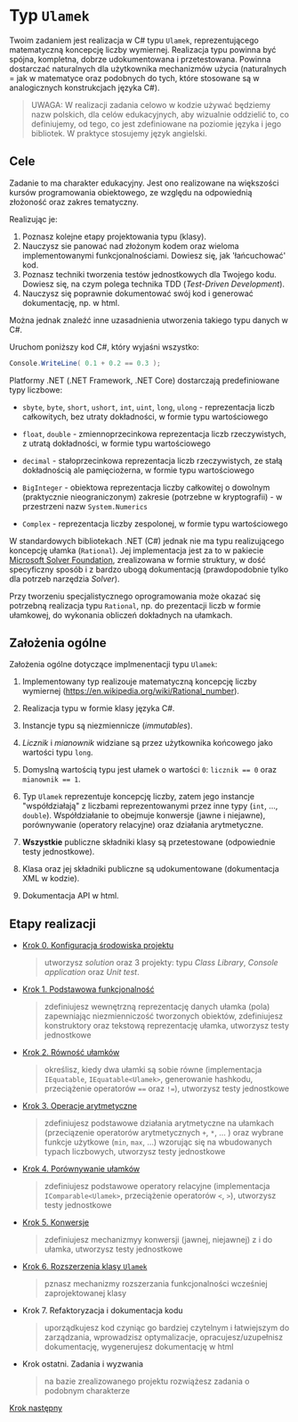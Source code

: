 # Typ `Ulamek` #

Twoim zadaniem jest realizacja w C# typu `Ulamek`, 
reprezentującego matematyczną koncepcję liczby wymiernej. Realizacja typu
powinna być spójna, kompletna, dobrze udokumentowana i przetestowana. 
Powinna dostarczać naturalnych dla użytkownika mechanizmów użycia
(naturalnych = jak w matematyce oraz podobnych do tych, które stosowane
są w analogicznych konstrukcjach języka C#).

> UWAGA: W realizacji zadania celowo w kodzie używać będziemy nazw polskich, dla celów edukacyjnych, aby wizualnie oddzielić to, co definiujemy, od tego, co jest zdefiniowane na poziomie języka i jego bibliotek. W praktyce stosujemy język angielski.




## Cele ##

Zadanie to ma charakter edukacyjny. Jest ono realizowane na większości kursów programowania obiektowego, ze względu na odpowiednią złożoność oraz zakres tematyczny.

Realizując je:

1. Poznasz kolejne etapy projektowania typu (klasy).
2. Nauczysz sie panować nad złożonym kodem oraz wieloma implementowanymi funkcjonalnościami. Dowiesz się, jak 'łańcuchować' kod.
3. Poznasz techniki tworzenia testów jednostkowych dla Twojego kodu. Dowiesz się, na czym polega technika TDD (_Test-Driven Development_).
4. Nauczysz się poprawnie dokumentować swój kod i generować dokumentację, np. w html.

Można jednak znaleźć inne uzasadnienia utworzenia takiego typu danych w C#.

Uruchom poniższy kod C#, który wyjaśni wszystko:

````csharp
Console.WriteLine( 0.1 + 0.2 == 0.3 );
````

Platformy .NET (.NET Framework, .NET Core) dostarczają predefiniowane typy liczbowe:

* `sbyte`, `byte`, `short`, `ushort`, `int`, `uint`, `long`, `ulong` - reprezentacja liczb całkowitych, bez utraty dokładności, w formie typu wartościowego

* `float`, `double` - zmiennoprzecinkowa reprezentacja liczb rzeczywistych, z utratą dokładności, w formie typu wartościowego 

* `decimal` - stałoprzecinkowa reprezentacja liczb rzeczywistych, ze stałą dokładnością ale pamięciożerna, w formie typu wartościowego

* `BigInteger` - obiektowa reprezentacja liczby całkowitej o dowolnym (praktycznie nieograniczonym) zakresie (potrzebne w kryptografii) - w przestrzeni nazw `System.Numerics`

* `Complex` - reprezentacja liczby zespolonej, w formie typu wartościowego

W standardowych bibliotekach .NET (C#) jednak nie ma typu realizującego koncepcję ułamka (`Rational`).  Jej implementacja jest za to w pakiecie [Microsoft Solver Foundation](https://msdn.microsoft.com/en-us/library/microsoft.solverfoundation.common.rational(v=vs.93).aspx), zrealizowana w formie struktury, w dość specyficzny sposób i z bardzo ubogą dokumentacją (prawdopodobnie tylko dla potrzeb narzędzia *Solver*).

Przy tworzeniu specjalistycznego oprogramowania może okazać się potrzebną realizacja typu `Rational`, np. do prezentacji liczb w formie ułamkowej, do wykonania obliczeń dokładnych na ułamkach.



## Założenia ogólne ##

Założenia ogólne dotyczące implmenentacji typu `Ulamek`:

1. Implementowany typ realizouje matematyczną koncepcję liczby wymiernej (https://en.wikipedia.org/wiki/Rational_number).

2. Realizacja typu w formie klasy języka C#.

3. Instancje typu są niezmiennicze (_immutables_).

4. _Licznik_ i _mianownik_ widziane są przez użytkownika końcowego jako wartości typu `long`.

5. Domyslną wartością typu jest ułamek o wartości `0`: `licznik == 0` oraz `mianownik == 1`.

6. Typ `Ulamek` reprezentuje koncepcję liczby, zatem jego instancje "współdziałają" z liczbami reprezentowanymi przez inne typy (`int`, ..., `double`). Współdziałanie to obejmuje konwersje (jawne i niejawne), porównywanie (operatory relacyjne) oraz działania arytmetyczne.

7. **Wszystkie** publiczne składniki klasy są przetestowane (odpowiednie testy jednostkowe).

9. Klasa oraz jej składniki publiczne są udokumentowane (dokumentacja XML w kodzie).

10. Dokumentacja API w html.



## Etapy realizacji ##

* [Krok 0. Konfiguracja środowiska projektu](step00.md)
    > utworzysz _solution_ oraz 3 projekty: typu _Class Library_, _Console application_ oraz _Unit test_.

* [Krok 1. Podstawowa funkcjonalność](step01.md)
    > zdefiniujesz wewnętrzną reprezentację danych ułamka (pola) zapewniając niezmienniczość tworzonych obiektów, zdefiniujesz konstruktory oraz tekstową reprezentację ułamka, utworzysz testy jednostkowe

* [Krok 2. Równość ułamków](step02.md)
    > określisz, kiedy dwa ułamki są sobie równe (implementacja `IEquatable`, `IEquatable<Ulamek>`, generowanie hashkodu, przeciążenie operatorów `==` oraz `!=`), utworzysz testy jednostkowe

* [Krok 3. Operacje arytmetyczne](step03.md)
    > zdefiniujesz podstawowe działania arytmetyczne na ułamkach (przeciązenie operatorów arytmetycznych `+`, `*`, ... ) oraz wybrane funkcje użytkowe (`min`, `max`, ...) wzorując się na wbudowanych typach liczbowych, utworzysz testy jednostkowe

* [Krok 4. Porównywanie ułamków](step04.md)
    > zdefiniujesz podstawowe operatory relacyjne (implementacja `IComparable<Ulamek>`, przeciążenie operatorów `<`, `>`), utworzysz testy jednostkowe

* [Krok 5. Konwersje](step05.md)
    > zdefiniujesz mechanizmyy konwersji (jawnej, niejawnej) z i do ułamka, utworzysz testy jednostkowe

* [Krok 6. Rozszerzenia klasy `Ulamek`](step06.md)
    > pznasz mechanizmy rozszerzania funkcjonalności wcześniej zaprojektowanej klasy

* Krok 7. Refaktoryzacja i dokumentacja kodu
    > uporządkujesz kod czyniąc go bardziej czytelnym i łatwiejszym do zarządzania, wprowadzisz optymalizacje, opracujesz/uzupełnisz dokumentację, wygenerujesz dokumentację w html

* Krok ostatni. Zadania i wyzwania
    > na bazie zrealizowanego projektu rozwiążesz zadania o podobnym charakterze


[Krok następny](step00.md)
